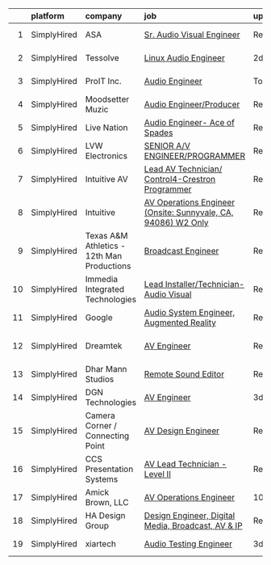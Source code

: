 

|    | platform    | company                                    | job                                                                                                                                                                      | update_time   | location             |
|---:|:------------|:-------------------------------------------|:-------------------------------------------------------------------------------------------------------------------------------------------------------------------------|:--------------|:---------------------|
|  1 | SimplyHired | ASA                                        | [Sr. Audio Visual Engineer](https://www.simplyhired.com/job/u6HjEjOoK-LxAqZRk5lo7pkZ2qO5N5BIEqkDodoAOVOT9T7rFMTpMw?q=audio+engineer)                                     | Recently      | Santa Clara, CA      |
|  2 | SimplyHired | Tessolve                                   | [Linux Audio Engineer](https://www.simplyhired.com/job/hDCWih3ksvSHtr5kMdA7gKh_c-fkPhM2F3kdqWtWk-ydGd3JhNXGOg?q=audio+engineer)                                          | 2d            | Sunnyvale, CA        |
|  3 | SimplyHired | ProIT Inc.                                 | [Audio Engineer](https://www.simplyhired.com/job/6Bw9yV7jFUxuu7cNgfYmfq-5x0bE8UdobUIPYrJbOLyaZpFbG-_tgQ?q=audio+engineer)                                                | Today         | Sunnyvale, CA        |
|  4 | SimplyHired | Moodsetter Muzic                           | [Audio Engineer/Producer](https://www.simplyhired.com/job/7tQhsIEMtNoGahZlnGhfH-h4DyxhrW0RLdaFnuGI3t5G0PQDtPhx0w?q=audio+engineer)                                       | Recently      | Remote               |
|  5 | SimplyHired | Live Nation                                | [Audio Engineer- Ace of Spades](https://www.simplyhired.com/job/8f39MQb_soAbiR5fNsHiOX23L66q8e4N0ZdzWSPU7XFpVYqVeyTdVQ?q=audio+engineer)                                 | Recently      | Sacramento, CA       |
|  6 | SimplyHired | LVW Electronics                            | [SENIOR A/V ENGINEER/PROGRAMMER](https://www.simplyhired.com/job/j1i2ewGLIlxpJn8UR1g0nGJ8G_snSD7B2h9CHUWrGbGijcROuCi8Rg?q=audio+engineer)                                | Recently      | Colorado Springs, CO |
|  7 | SimplyHired | Intuitive AV                               | [Lead AV Technician/ Control4-Crestron Programmer](https://www.simplyhired.com/job/1AponyIz1R5W15bLDpp_zrLFdVYj9jNewzb14chm4lSU7jFWzlaxEg?q=audio+engineer)              | Recently      | Woodstock, GA        |
|  8 | SimplyHired | Intuitive                                  | [AV Operations Engineer (Onsite: Sunnyvale, CA, 94086) W2 Only](https://www.simplyhired.com/job/WWbbl-wIvzzr-RG4hsbyi9V04TGhfOsyJtQngBTpsl4qEu9SQNLxTA?q=audio+engineer) | Recently      | Sunnyvale, CA        |
|  9 | SimplyHired | Texas A&M Athletics - 12th Man Productions | [Broadcast Engineer](https://www.simplyhired.com/job/FvqtjkPQOHFz7okHbknjuZGriHK1tUpOYJrYq7y5M_E_VlNyFcveLg?q=audio+engineer)                                            | Recently      | College Station, TX  |
| 10 | SimplyHired | Immedia Integrated Technologies            | [Lead Installer/Technician-Audio Visual](https://www.simplyhired.com/job/IL_TH2SXPlz2tOw2DDE_I22xSpEewZlkJne33ZaAXd-CmCI5oTmI_A?q=audio+engineer)                        | Recently      | Scottsdale, AZ       |
| 11 | SimplyHired | Google                                     | [Audio System Engineer, Augmented Reality](https://www.simplyhired.com/job/T7lI3p3V7FfDlwqwcKxMtgqs7PpIwd1ww2vqX56UFDJMnw8f8KNtDw?q=audio+engineer)                      | Recently      | Mountain View, CA    |
| 12 | SimplyHired | Dreamtek                                   | [AV Engineer](https://www.simplyhired.com/job/LOuganKLo20FOFpMil2cT3r9khh1xGD1s_FTwQjj4GCsMR5sA98hsw?q=audio+engineer)                                                   | Recently      | San Francisco, CA    |
| 13 | SimplyHired | Dhar Mann Studios                          | [Remote Sound Editor](https://www.simplyhired.com/job/ouhfnYFoKHIK3cd-iR_GRdlWEr66OnwcrhJQBJGvnbnqvFL5obzpug?q=audio+engineer)                                           | Recently      | Burbank, CA          |
| 14 | SimplyHired | DGN Technologies                           | [AV Engineer](https://www.simplyhired.com/job/b6mYVawbiIYb3qcTAkYi1nXzi0zPM1scfXWCl1MvC7FsOnj43DjUJg?q=audio+engineer)                                                   | 3d            | Sunnyvale, CA        |
| 15 | SimplyHired | Camera Corner / Connecting Point           | [AV Design Engineer](https://www.simplyhired.com/job/KsYOwEZvaDTu0tdpuYrwb8i47WDooPBPWI7B2R-jI3D3zXBmsy1v2Q?q=audio+engineer)                                            | Recently      | Green Bay, WI        |
| 16 | SimplyHired | CCS Presentation Systems                   | [AV Lead Technician - Level II](https://www.simplyhired.com/job/9DNf-hCHZspHVeL95zkt4rmR6KJP_9ULVRXX8cngkMDXDya8QWDoqA?q=audio+engineer)                                 | Recently      | Scottsdale, AZ       |
| 17 | SimplyHired | Amick Brown, LLC                           | [AV Operations Engineer](https://www.simplyhired.com/job/RTGqMvhHlt6jXH3Ru4z_qrUUXt75D9pd9k53V3MkY3X2dqOIg8g2qg?q=audio+engineer)                                        | 10d           | Sunnyvale, CA        |
| 18 | SimplyHired | HA Design Group                            | [Design Engineer, Digital Media, Broadcast, AV & IP](https://www.simplyhired.com/job/gTE-WL3-NfSefJ2NokMeDGqZQL4tOGkdhYkZ0DIh-KlptOtgJCzNbg?q=audio+engineer)            | Recently      | Springfield, VA      |
| 19 | SimplyHired | xiartech                                   | [Audio Testing Engineer](https://www.simplyhired.com/job/Ub6BtF0eJ6r8yBMXej3RS51se-Ek7TNCH2fMiFsY1z8Imnk_bLnbNQ?q=audio+engineer)                                        | 3d            | Sunnyvale, CA        |